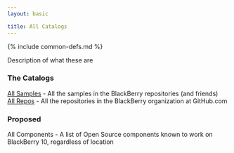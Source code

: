 ```yaml
---
layout: basic

title: All Catalogs
---
```

{% include common-defs.md %}

Description of what these are

### The Catalogs

[All Samples](All_Samples.html) - All the samples in the BlackBerry repositories (and friends)   
[All Repos](All_Repos.html) - All the repositories in the BlackBerry organization at GitHub.com   

### Proposed

All Components - A list of Open Source components known to work on BlackBerry 10, regardless of location   
